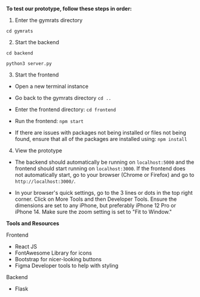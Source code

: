 **To test our prototype, follow these steps in order:**

1. Enter the gymrats directory

`cd gymrats`

2. Start the backend

`cd backend`

`python3 server.py`

3. Start the frontend

- Open a new terminal instance

- Go back to the gymrats directory `cd ..`

- Enter the frontend directory: `cd frontend`

- Run the frontend: `npm start`

- If there are issues with packages not being installed or files not being found, ensure that all of the packages are installed using: `npm install`

4. View the prototype

* The backend should automatically be running on `localhost:5000` and the frontend should start running on `localhost:3000`. If the frontend does not automatically start, go to your browser (Chrome or Firefox) and go to `http://localhost:3000/`.

* In your browser's quick settings, go to the 3 lines or dots in the top right corner. Click on More Tools and then Developer Tools. Ensure the dimensions are set to any iPhone, but preferably iPhone 12 Pro or iPhone 14. Make sure the zoom setting is set to "Fit to Window."

**Tools and Resources**

Frontend
* React JS 
* FontAwesome Library for icons 
* Bootstrap for nicer-looking buttons
* Figma Developer tools to help with styling 

Backend
* Flask
